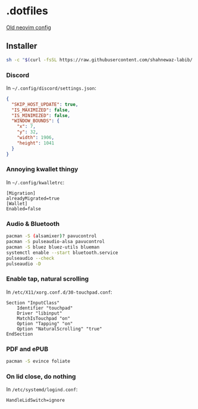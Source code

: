 # .dotfiles
[Old neovim config](https://github.com/shahnewaz-labib/.dotfiles/tree/82d14383c23116005b9e66654408c80a7d93a934/nvim/.config/nvim)

## Installer
```bash
sh -c "$(curl -fsSL https://raw.githubusercontent.com/shahnewaz-labib/.dotfiles/main/install.sh)"
```

### Discord
In `~/.config/discord/settings.json`:
```json
{
  "SKIP_HOST_UPDATE": true,
  "IS_MAXIMIZED": false,
  "IS_MINIMIZED": false,
  "WINDOW_BOUNDS": {
    "x": 7,
    "y": 32,
    "width": 1906,
    "height": 1041
  }
}
```

### Annoying kwallet thingy
In `~/.config/kwalletrc`:
```
[Migration]
alreadyMigrated=true
[Wallet]
Enabled=false
```

### Audio & Bluetooth
```bash 
pacman -S (alsamixer)? pavucontrol
pacman -S pulseaudio-alsa pavucontrol
pacman -S bluez bluez-utils blueman
systemctl enable --start bluetooth.service
pulseaudio --check
pulseaudio -D
```

### Enable tap, natural scrolling
In `/etc/X11/xorg.conf.d/30-touchpad.conf`:
```
Section "InputClass"
    Identifier "touchpad"
    Driver "libinput"
    MatchIsTouchpad "on"
    Option "Tapping" "on"
    Option "NaturalScrolling" "true"
EndSection
```

### PDF and ePUB
```bash
pacman -S evince foliate
```

### On lid close, do nothing
In `/etc/systemd/logind.conf`:
```
HandleLidSwitch=ignore
```
